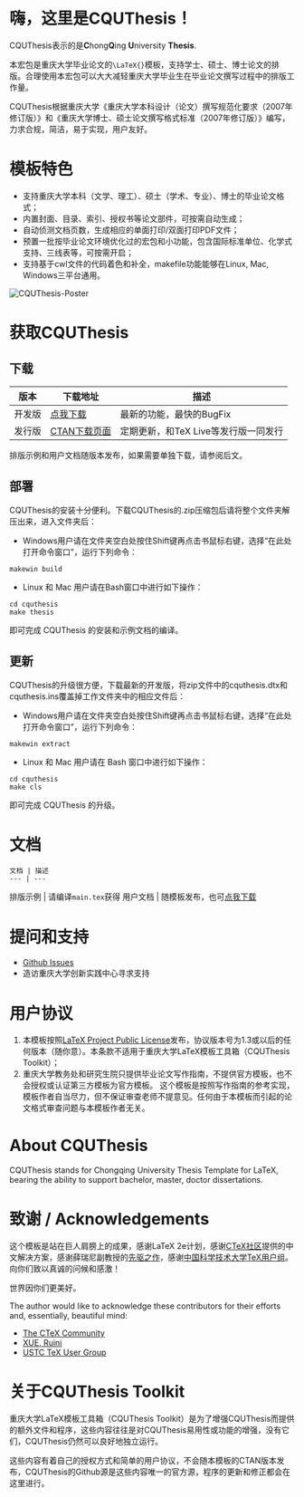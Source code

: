 # 嗨，这里是CQUThesis！
CQUThesis表示的是**C**hong**Q**ing **U**niversity **Thesis**.

本宏包是重庆大学毕业论文的`\LaTeX{}`模板，支持学士、硕士、博士论文的排版。合理使用本宏包可以大大减轻重庆大学毕业生在毕业论文撰写过程中的排版工作量。
	
CQUThesis根据重庆大学《重庆大学本科设计（论文）撰写规范化要求（2007年修订版）》和《重庆大学博士、硕士论文撰写格式标准（2007年修订版）》编写，力求合规，简洁，易于实现，用户友好。

# 模板特色
* 支持重庆大学本科（文学、理工）、硕士（学术、专业）、博士的毕业论文格式；
* 内置封面、目录、索引、授权书等论文部件，可按需自动生成；
* 自动侦测文档页数，生成相应的单面打印/双面打印PDF文件；
* 预置一批按毕业论文环境优化过的宏包和小功能，包含国际标准单位、化学式支持、三线表等，可按需开启；
* 支持基于cwl文件的代码着色和补全，makefile功能能够在Linux, Mac, Windows三平台通用。

![CQUThesis-Poster](https://cloud.githubusercontent.com/assets/8143068/15363773/68c6b380-1d4c-11e6-9627-4d892facb333.png)

# 获取CQUThesis
## 下载
版本	|	下载地址	|	描述
---	|	---		|	---
开发版	|[点我下载](https://github.com/nanmu42/cquthesis/zipball/master)	|	最新的功能，最快的BugFix
发行版	|[CTAN下载页面](https://www.ctan.org/pkg/cquthesis)|	定期更新，和TeX Live等发行版一同发行

排版示例和用户文档随版本发布，如果需要单独下载，请参阅后文。

## 部署
CQUThesis的安装十分便利。下载CQUThesis的.zip压缩包后请将整个文件夹解压出来，进入文件夹后：

* Windows用户请在文件夹空白处按住Shift键再点击书鼠标右键，选择“在此处打开命令窗口”，运行下列命令：
```
makewin build
```
* Linux 和 Mac 用户请在Bash窗口中进行如下操作：
```
cd cquthesis
make thesis
```

即可完成 CQUThesis 的安装和示例文档的编译。


## 更新
CQUThesis的升级很方便，下载最新的开发版，将zip文件中的cquthesis.dtx和cquthesis.ins覆盖掉工作文件夹中的相应文件后：

* Windows用户请在文件夹空白处按住Shift键再点击书鼠标右键，选择“在此处打开命令窗口”，运行下列命令：
```
makewin extract
```

* Linux 和 Mac 用户请在 Bash 窗口中进行如下操作：
```
cd cquthesis
make cls
```
即可完成 CQUThesis 的升级。


#  文档 
	文档 | 描述
	--- | ---
 排版示例 |	请编译`main.tex`获得
 用户文档 |	随模板发布，也可[点我下载](https://github.com/nanmu42/CQUThesis/raw/master/cquthesis.pdf)

# 提问和支持
* [Github Issues](https://github.com/nanmu42/CQUThesis/issues)
* 造访重庆大学创新实践中心寻求支持

# 用户协议
1. 本模板按照[LaTeX Project Public License](https://latex-project.org/lppl/lppl-1-3.txt)发布，协议版本号为1.3或以后的任何版本（随你意）。本条款不适用于重庆大学LaTeX模板工具箱（CQUThesis Toolkit）；
1. 重庆大学教务处和研究生院只提供毕业论文写作指南，不提供官方模板，也不会授权或认证第三方模板为官方模板。
这个模板是按照写作指南的参考实现，模板作者自当尽力，但不保证审查老师不提意见。任何由于本模板而引起的论文格式审查问题与本模板作者无关。

# About CQUThesis
CQUThesis stands for Chongqing University Thesis Template for LaTeX, bearing the ability to support bachelor, master, doctor dissertations.

# 致谢 / Acknowledgements
这个模板是站在巨人肩膀上的成果，感谢LaTeX 2e计划，感谢[CTeX社区](https://github.com/CTeX-org/ctex-kit)提供的中文解决方案，感谢薛瑞尼副教授的[先驱之作](https://github.com/xueruini/thuthesis)，感谢[中国科学技术大学TeX用户组](https://github.com/ustctug/gbt-7714-20155)。向你们致以真诚的问候和感激！

世界因你们更美好。

The author would like to acknowledge these contributors for their efforts and, essentially, beautiful mind:

* [The CTeX Community](https://github.com/CTeX-org/ctex-kit)
* [XUE, Ruini](https://github.com/xueruini/thuthesis)
* [USTC TeX User Group](https://github.com/ustctug/gbt-7714-20155)

# 关于CQUThesis Toolkit
重庆大学LaTeX模板工具箱（CQUThesis Toolkit）是为了增强CQUThesis而提供的额外文件和程序，这些内容往往是对CQUThesis易用性或功能的增强，没有它们，CQUThesis仍然可以良好地独立运行。

这些内容有着自己的授权方式和简单的用户协议，不会随本模板的CTAN版本发布，CQUThesis的Github源是这些内容唯一的官方源，程序的更新和修正都会在这里进行。